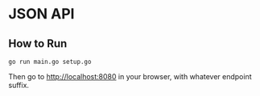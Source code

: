 # JSON API

## How to Run

```
go run main.go setup.go
```

Then go to <http://localhost:8080> in your browser, with whatever endpoint suffix.
